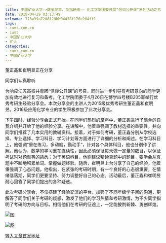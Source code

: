 ```yaml
---
title: 中国矿业大学->群英聚首，剑指研峰—— 化工学院团委开展“信仰公开课”系列活动之考研分享会 | cumt.com.cn
date: 2019-04-29 02:13:49
urlname: 773a39a7288128bb044f8f176e204ff1
tags: 
- cumt.com.cn
- cumt
- 中国矿业大学
- 矿大
categories:
- cumt.com.cn
- 中国矿业大学
---
```


董正鑫和崔明昱正在分享

同学们认真聆听

为响应江苏高校共青团“信仰公开课”的号召，同时进一步引导有考研意向的同学更加有效地进行复习和备考，化工学院团委于4月26日在博学四号楼B205室举行优秀考研生经验分享会。本次分享会的主讲人为2015级优秀考研生董正鑫和崔明昱。2016级应用化学专业的学生积极参加了此次分享会。

下午四时，经验分享会正式开始。在同学们热烈的掌声中，董正鑫进行了简单的自我介绍并开始了他的经验分享。在讲解中，他着重强调了教材选择的重要性，并向同学们推荐了几本实用的教辅资料。接着，对于如何考研，董正鑫分别从学校选择、专业选择、学习科目、学习计划等方面进行了详细的分析和阐述。在学习科目上，他强调“重在练习，多动脑，勤动手”，针对各个具体科目，他也分别作了讲解。他认为，数学的学习重在连续性，因此必须保证每天做一定量的数目，以保证考试时对题型等的熟悉；对于英语科目，他则建议精读真题中的题目，要学会从真题中不断地积累单词、掌握做题经验。随后，崔明昱上台分享了自己的经验，他着重强调了心态问题。他指出，在紧张的考研时期，有一个良好的心态很重要，在情绪低落期，同学们更要坚持、努力调整好自己的心态。活动最后，董正鑫和崔明昱耐心回答了同学们提出的各种疑惑。

此次考研分享会，不仅搭建了经验交流的平台，加强了不同年级学子间的沟通，更解答了同学们关于考研的疑惑，激发了他们的学习热情和考研激情，为不少同学指明了考研的方向与目标。相信他们在考研的征途上，一定能披荆斩棘、勇创辉煌。

![图](http://xwzx.cumt.edu.cn/_upload/article/images/13/5c/97ad189a474d9c59b00d43307431/fc7ef9c2-5018-49b1-a571-02421c8bcd82.jpg)

![图](http://xwzx.cumt.edu.cn/_upload/article/images/13/5c/97ad189a474d9c59b00d43307431/d0423690-96bd-4473-95a9-3bcc97e70016.jpg)

[转入文章首发地址](http://xwzx.cumt.edu.cn/f7/da/c523a522202/page.htm)